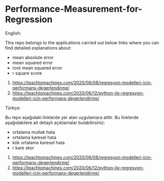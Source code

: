 # Performance-Measurement-for-Regression

English:

This repo belongs to the applications carried out below links where you can find detailed explanations about:

* mean absolute error
* mean squared error
* root mean squared error
* r square score

1. https://teachtomachines.com/2020/06/08/regresyon-modelleri-icin-performans-degerlendirme/
2. https://teachtomachines.com/2020/06/12/python-ile-regresyon-modelleri-icin-performans-degerlendirme/

Türkçe:

Bu repo aşağıdaki linklerde yer alan uygulamara aittir. Bu linklerde aşağıdakilere ait detaylı açıklamalar bulabilirsiniz:

* ortalama mutlak hata
* ortalama karesel hata
* kök ortalama karesel hata
* r kare skor

1. https://teachtomachines.com/2020/06/08/regresyon-modelleri-icin-performans-degerlendirme/
2. https://teachtomachines.com/2020/06/12/python-ile-regresyon-modelleri-icin-performans-degerlendirme/
